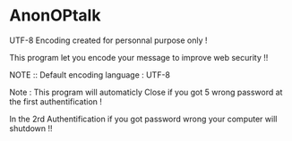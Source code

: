 # AnonOPtalk
UTF-8 Encoding created for personnal purpose only !

This program let you encode your message to improve web security !!

NOTE :: Default encoding language : UTF-8


Note : This program will automaticly Close if you got 5 wrong password at the first authentification !

In the 2rd Authentification if you got password wrong your computer will shutdown !!
